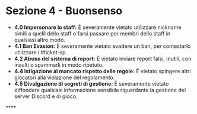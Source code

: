 # Sezione 4 - Buonsenso

*  **4.0 Impersonare lo staff:** È severamente vietato utilizzare nickname simili a quelli dello staff o farsi passare per membri dello staff in qualsiasi altro modo. 
*  **4.1 Ban Evasion:** È severamente vietato evadere un ban, per contestarlo utilizzare i \#ticket-sp. 
*  **4.2 Abuso del sistema di report:** È vietato inviare report falsi, inutili, con insulti o spammarli in modo ripetuto. 
*  **4.4 Istigazione al mancato rispetto delle regole:** È vietato spingere altri giocatori alla violazione del regolamento. 
*  **4.5 Divulgazione di segreti di gestione:** È severamente vietato diffondere qualsiasi informazione sensibile riguardante la gestione del server Discord e di gioco. 

\*\*\*\*

